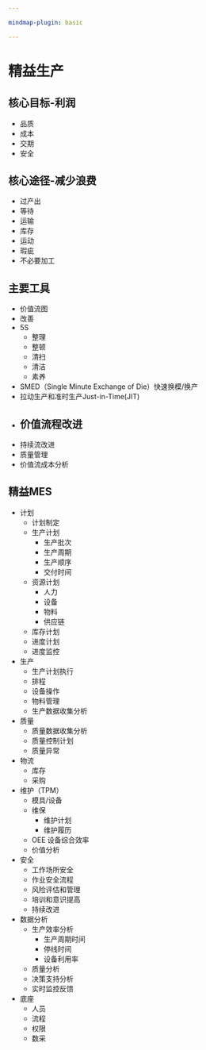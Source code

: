 ```yaml
---

mindmap-plugin: basic

---
```


# 精益生产
## 核心目标-利润
- 品质
- 成本
- 交期
- 安全

## 核心途径-减少浪费
- 过产出
- 等待
- 运输
- 库存
- 运动
- 瑕疵
- 不必要加工

## 主要工具
- 价值流图
- 改善
- 5S
   - 整理
   - 整顿
   - 清扫
   - 清洁
   - 素养
- SMED（Single Minute Exchange of Die）快速换模/换产
- 拉动生产和准时生产Just-in-Time(JIT)
- 价值流程改进
   - 
- 持续流改进
- 质量管理
- 价值流成本分析

## 精益MES
- 计划
   - 计划制定
   - 生产计划
     - 生产批次
     - 生产周期
     - 生产顺序
     - 交付时间
   - 资源计划
     - 人力
     - 设备
     - 物料
     - 供应链
   - 库存计划
   - 进度计划
   - 进度监控
- 生产
   - 生产计划执行
   - 排程
   - 设备操作
   - 物料管理
   - 生产数据收集分析
- 质量
   - 质量数据收集分析
   - 质量控制计划
   - 质量异常
- 物流
   - 库存
   - 采购
- 维护（TPM）
   - 模具/设备
   - 维保
      - 维护计划
      - 维护履历
   - OEE 设备综合效率
   - 价值分析
- 安全
   - 工作场所安全
   - 作业安全流程
   - 风险评估和管理
   - 培训和意识提高
   - 持续改进
- 数据分析
   - 生产效率分析
      - 生产周期时间
      - 停线时间
      - 设备利用率
   - 质量分析
   - 决策支持分析
   - 实时监控反馈
- 底座
   - 人员
   - 流程
   - 权限
   - 数采


